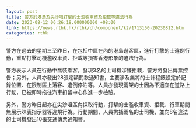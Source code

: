 ```yaml
---
layout: post
title: 警方於港島及尖沙咀打擊的士濫收車資及拒載等違法行為
date: 2023-08-12 06:26:18.000000000 +08:00
link: https://news.rthk.hk/rthk/ch/component/k2/1713150-20230812.htm
categories: rthk
---
```


警方在過去的星期三至昨日，在包括中區在內的港島遊客區，進行打擊的士違例行動，重點打擊司機濫收車資、拒載等損害香港形象的違法行為。

警方表示人員在行動中喬裝乘客，發現3名的士司機涉嫌拒載，警方將發出傳票控告；另外，人員亦發出28張定額罰款通知書，主要涉及無將的士計程錶設定於記錄位置、在限制區上落客、違例停泊等。人員亦發現兩架的士因為不適宜在道路上行駛，已被即時拖往汽車扣留中心作進一步檢驗。

另外，警方昨日起亦在尖沙咀區內採取行動，打擊的士濫收車資、拒載、行車期間無展示咪表指示器等違規行為。行動期間，人員拘捕兩名的士司機，並向8名違法的士司機發出10張交通傳票通知書。
